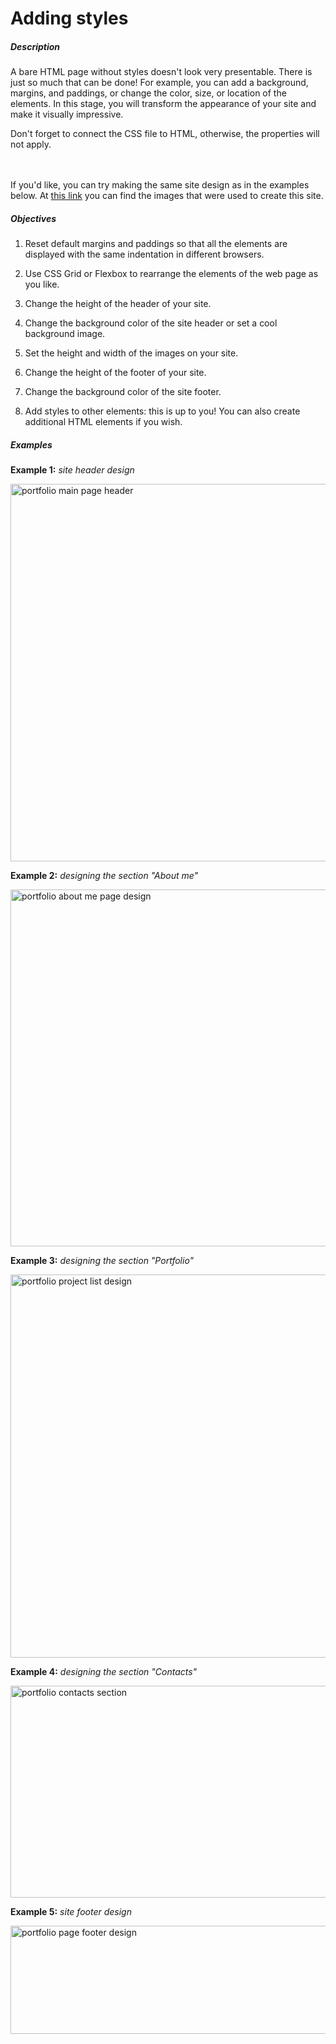 # Adding styles
<div class="step-text">
<p></p>
<h5 id="description">Description</h5>
<p>A bare HTML page without styles doesn't look very presentable. There is just so much that can be done! For example, you can add a background, margins, and paddings, or change the color, size, or location of the elements. In this stage, you will transform the appearance of your site and make it visually impressive.</p>
<p> </p>
<p></p><div class="alert alert-warning">
<p>Don't forget to connect the CSS file to HTML, otherwise, the properties will not apply.</p>
<p></p></div>
<p><br/>
<br/>
If you'd like, you can try making the same site design as in the examples below. At <a href="https://cogniterra.org/media/attachments/lesson/25198/site.zip" rel="noopener noreferrer nofollow" target="_blank">this link</a> you can find the images that were used to create this site.</p>
<p> </p>
<h5 id="objectives">Objectives</h5>
<ol>
<li>
<p>Reset default margins and paddings so that all the elements are displayed with the same indentation in different browsers.</p>
</li>
<li>
<p>Use CSS Grid or Flexbox to rearrange the elements of the web page as you like.</p>
</li>
<li>
<p>Change the height of the header of your site.</p>
</li>
<li>
<p>Change the background color of the site header or set a cool background image.</p>
</li>
<li>
<p>Set the height and width of the images on your site.</p>
</li>
<li>
<p>Change the height of the footer of your site.</p>
</li>
<li>
<p>Change the background color of the site footer.</p>
</li>
<li>
<p>Add styles to other elements: this is up to you! You can also create additional HTML elements if you wish.</p>
</li>
</ol>
<h5 id="examples">Examples</h5>
<p><strong>Example 1:</strong> <em>site header design</em></p>
<p><picture><source media="(max-width: 480px)" srcset="https://ucarecdn.com/c85c4e56-c479-462f-8d5c-a07377026854/-/stretch/off/-/resize/480x/-/format/webp/ 1x,https://ucarecdn.com/c85c4e56-c479-462f-8d5c-a07377026854/-/stretch/off/-/resize/960x/-/format/webp/ 2x,https://ucarecdn.com/c85c4e56-c479-462f-8d5c-a07377026854/-/stretch/off/-/resize/1440x/-/format/webp/ 3x" type="image/webp"/><source media="(max-width: 800px)" srcset="https://ucarecdn.com/c85c4e56-c479-462f-8d5c-a07377026854/-/stretch/off/-/resize/800x/-/format/webp/ 1x,https://ucarecdn.com/c85c4e56-c479-462f-8d5c-a07377026854/-/stretch/off/-/resize/1600x/-/format/webp/ 2x,https://ucarecdn.com/c85c4e56-c479-462f-8d5c-a07377026854/-/stretch/off/-/resize/2400x/-/format/webp/ 3x" type="image/webp"/><source srcset="https://ucarecdn.com/c85c4e56-c479-462f-8d5c-a07377026854/-/stretch/off/-/resize/1100x/-/format/webp/ 1x,https://ucarecdn.com/c85c4e56-c479-462f-8d5c-a07377026854/-/stretch/off/-/resize/2200x/-/format/webp/ 2x,https://ucarecdn.com/c85c4e56-c479-462f-8d5c-a07377026854/-/stretch/off/-/resize/3000x/-/format/webp/ 3x" type="image/webp"/><img alt="portfolio main page header" height="604" src="https://ucarecdn.com/c85c4e56-c479-462f-8d5c-a07377026854/" width="1426"/></picture></p>
<p><strong>Example 2:</strong> <em>designing the section "About me"</em></p>
<p><img alt="portfolio about me page design" height="571" src="https://ucarecdn.com/ce11ee66-dce2-4751-af20-9d535bf4fe88/-/crop/1125x571/304,339/-/preview/" width="1125"/></p>
<p><strong>Example 3:</strong> <em>designing the section "Portfolio"</em></p>
<p><img alt="portfolio project list design" height="613" src="https://ucarecdn.com/088fe1e1-9047-490c-8279-05e3810f1b45/-/crop/1920x613/0,0/-/preview/" width="1920"/></p>
<p><strong>Example 4:</strong> <em>designing the section "Contacts"</em></p>
<p><img alt="portfolio contacts section" height="339" src="https://ucarecdn.com/14010cc4-bc02-47c4-843b-a100cd208cce/-/crop/1920x339/0,625/-/preview/" width="1920"/></p>
<p><strong>Example 5:</strong> <em>site footer design</em></p>
<p><img alt="portfolio page footer design" height="173" src="https://ucarecdn.com/968d93df-0113-4bec-a2cd-bc9470fc2ced/-/crop/1920x173/0,969/-/preview/" width="1920"/></p>
</div>
